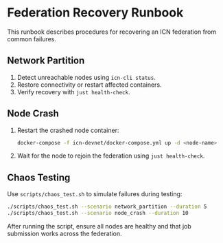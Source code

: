# Federation Recovery Runbook

This runbook describes procedures for recovering an ICN federation from common failures.

## Network Partition

1. Detect unreachable nodes using `icn-cli status`.
2. Restore connectivity or restart affected containers.
3. Verify recovery with `just health-check`.

## Node Crash

1. Restart the crashed node container:
   ```bash
   docker-compose -f icn-devnet/docker-compose.yml up -d <node-name>
   ```
2. Wait for the node to rejoin the federation using `just health-check`.

## Chaos Testing

Use `scripts/chaos_test.sh` to simulate failures during testing:

```bash
./scripts/chaos_test.sh --scenario network_partition --duration 5
./scripts/chaos_test.sh --scenario node_crash --duration 10
```

After running the script, ensure all nodes are healthy and that job submission works across the federation.
